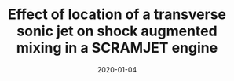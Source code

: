 ---
title: "Effect of location of a transverse sonic jet on shock augmented mixing in a SCRAMJET engine"
collection: publications
permalink: /publication/2020-01-04-transverse-sonic-jet
excerpt: 'V. Sharma, V. Eswaran, and D. Chakraborty'
date: 2020-01-04
venue: 'Aerospace Science and Technology'
paperurl: 'https://doi.org/10.1016/j.ast.2019.105535'
---